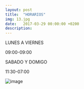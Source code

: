 ```yaml
---
layout: post
title:  "HORARIOS"
img: 13.jpg
date:   2017-03-29 00:00:00 +0200
description:
---
```


LUNES A VIERNES 

09:00-09:00

SABADO Y DOMIGO

11:30-07:00

![image](https://user-images.githubusercontent.com/100168748/164958824-3e0d30aa-5e75-483f-9474-fc649d32c6d7.png)

